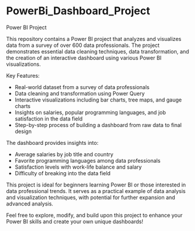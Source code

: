 # PowerBi_Dashboard_Project
Power BI Project

This repository contains a Power BI project that analyzes and visualizes data from a survey of over 600 data professionals. The project demonstrates essential data cleaning techniques, data transformation, and the creation of an interactive dashboard using various Power BI visualizations.

Key Features:
- Real-world dataset from a survey of data professionals
- Data cleaning and transformation using Power Query
- Interactive visualizations including bar charts, tree maps, and gauge charts
- Insights on salaries, popular programming languages, and job satisfaction in the data field
- Step-by-step process of building a dashboard from raw data to final design

The dashboard provides insights into:
- Average salaries by job title and country
- Favorite programming languages among data professionals
- Satisfaction levels with work-life balance and salary
- Difficulty of breaking into the data field

This project is ideal for beginners learning Power BI or those interested in data professional trends. It serves as a practical example of data analysis and visualization techniques, with potential for further expansion and advanced analysis.

Feel free to explore, modify, and build upon this project to enhance your Power BI skills and create your own unique dashboards!
